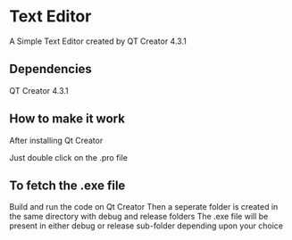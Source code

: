 # Text Editor

A Simple Text Editor created by QT Creator 4.3.1

## Dependencies

QT Creator 4.3.1

## How to make it work

After installing Qt Creator
 
Just double click on the .pro file 

## To fetch the .exe file 

Build and run the code on Qt Creator
Then a seperate folder is created in the same directory with debug and release folders
The .exe file will be present in either debug or release sub-folder depending upon your choice 


